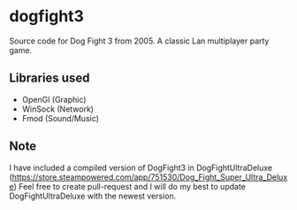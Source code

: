 # dogfight3

Source code for Dog Fight 3 from 2005.
A classic Lan multiplayer party game.

## Libraries used

* OpenGl  (Graphic)
* WinSock (Network)
* Fmod    (Sound/Music)

## Note

I have included a compiled version of DogFight3 in DogFightUltraDeluxe (https://store.steampowered.com/app/751530/Dog_Fight_Super_Ultra_Deluxe)
Feel free to create pull-request and I will do my best to update DogFightUltraDeluxe with the newest version. 
